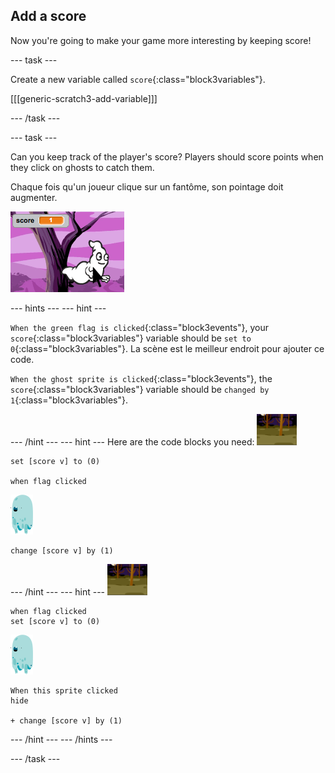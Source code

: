 ## Add a score

Now you're going to make your game more interesting by keeping score!

\--- task \---

Create a new variable called `score`{:class="block3variables"}.

[[[generic-scratch3-add-variable]]]

\--- /task \---

\--- task \---

Can you keep track of the player's score? Players should score points when they click on ghosts to catch them.

Chaque fois qu'un joueur clique sur un fantôme, son pointage doit augmenter.

![Augmenter le score](images/ghost-score-test.png)

\--- hints \--- \--- hint \---

`When the green flag is clicked`{:class="block3events"}, your `score`{:class="block3variables"} variable should be `set to 0`{:class="block3variables"}. La scène est le meilleur endroit pour ajouter ce code.

`When the ghost sprite is clicked`{:class="block3events"}, the `score`{:class="block3variables"} variable should be `changed by 1`{:class="block3variables"}.

\--- /hint \--- \--- hint \--- Here are the code blocks you need: ![backdrop icon](images/ghost-backdrop.png)

```blocks3
set [score v] to (0)

when flag clicked
```

![ghost-sprite](images/ghost-sprite.png)

```blocks3
change [score v] by (1)
```

\--- /hint \--- \--- hint \--- ![backdrop icon](images/ghost-backdrop.png)

```blocks3
when flag clicked
set [score v] to (0)
```

![ghost-sprite](images/ghost-sprite.png)

```blocks3
When this sprite clicked
hide

+ change [score v] by (1)
```

\--- /hint \--- \--- /hints \---

\--- /task \---